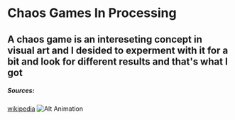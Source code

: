 # Chaos Games In Processing
A chaos game is an intereseting concept in visual art and I desided to experment with it for a bit and look for different results and that's what I got
---
##### Sources:
[wikipedia](https://en.wikipedia.org/wiki/Chaos_game)
![Alt Animation](scaling_animation.gif)
